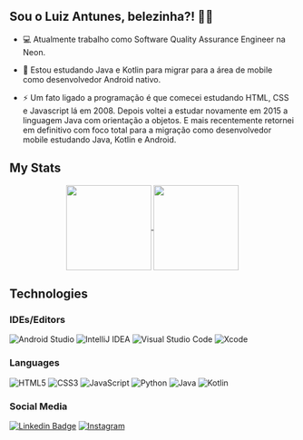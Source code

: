 ## Sou o Luiz Antunes, belezinha?! 👋😄 </br>

- 💻 Atualmente trabalho como Software Quality Assurance Engineer na Neon.

- 🚧 Estou estudando Java e Kotlin para migrar para a área de mobile como desenvolvedor Android nativo.

- ⚡ Um fato ligado a programação é que comecei estudando HTML, CSS e Javascript lá em 2008. Depois voltei a estudar novamente em 2015 a linguagem Java com orientação a objetos. E mais recentemente retornei em definitivo com foco total para a migração como desenvolvedor mobile estudando Java, Kotlin e Android.

## My Stats

<p align="center">
  <a href="https://github.com/luizrantunes">
    <img
      align="center"
      height="150em"
      src="https://github-readme-stats.vercel.app/api?username=luizrantunes&show_icons=true&include_all_commits=true&count_private=true&theme=dark"
    />
  </a>
  <a href="https://github.com/luizrantunes">
    <img
      align="center"
      height="150em"
      src="https://github-readme-stats.vercel.app/api/top-langs/?username=luizrantunes&show_icons=true&include_all_commits=true&count_private=true&layout=compact&theme=dark"
    />
  </a>
</p>

## Technologies

### IDEs/Editors
![Android Studio](https://img.shields.io/badge/Android%20Studio-3DDC84.svg?style=for-the-badge&logo=android-studio&logoColor=white)
![IntelliJ IDEA](https://img.shields.io/badge/IntelliJIDEA-000000.svg?style=for-the-badge&logo=intellij-idea&logoColor=white)
![Visual Studio Code](https://img.shields.io/badge/Visual%20Studio%20Code-0078d7.svg?style=for-the-badge&logo=visual-studio-code&logoColor=white)
![Xcode](https://img.shields.io/badge/Xcode-007ACC?style=for-the-badge&logo=Xcode&logoColor=white)

### Languages
![HTML5](https://img.shields.io/badge/html5-%23E34F26.svg?style=for-the-badge&logo=html5&logoColor=white)
![CSS3](https://img.shields.io/badge/css3-%231572B6.svg?style=for-the-badge&logo=css3&logoColor=white)
![JavaScript](https://img.shields.io/badge/javascript-%23323330.svg?style=for-the-badge&logo=javascript&logoColor=%23F7DF1E)
![Python](https://img.shields.io/badge/python-3670A0?style=for-the-badge&logo=python&logoColor=ffdd54)
![Java](https://img.shields.io/badge/java-%23ED8B00.svg?style=for-the-badge&logo=java&logoColor=white)
![Kotlin](https://img.shields.io/badge/kotlin-%237F52FF.svg?style=for-the-badge&logo=kotlin&logoColor=white)

### Social Media
[![Linkedin Badge](https://img.shields.io/badge/-LinkedIn-blue?style=for-the-badge&logo=Linkedin&logoColor=white&link=https://www.linkedin.com/in/luizrantunes/)](https://www.linkedin.com/in/luizrantunes/)
[![Instagram](https://img.shields.io/badge/Instagram-%23E4405F.svg?style=for-the-badge&logo=Instagram&logoColor=white&link=https://www.instagram.com/luizrantunes/)](https://www.instagram.com/luizrantunes/)


